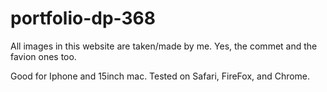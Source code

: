 # portfolio-dp-368

All images in this website are taken/made by me. Yes, the commet and the favion ones too.

Good for Iphone and 15inch mac. Tested on Safari, FireFox, and Chrome.
